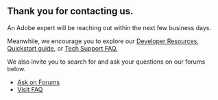 
<TextBlock slots="heading, text" width="100%" theme="lightest"  alignment="yes"  paddingBottom='5' className="py-confirmation div-p-0 left-content how-it-work-richText confirmation-heading confirmation-h-pad"/>

## Thank you for contacting us.

An Adobe expert will be reaching out within the next few business days.

<TextBlock slots="text" width="100%" theme="lightest"  alignment="yes" paddingTop="5" paddingBottom='5' className="py-0 div-p-0 left-content link linking how-it-work-richText support-explore-content confirmation-h-pad"/>

Meanwhile, we encourage you to explore our <a title='DeveloperResources' href="/document-services/resources/">Developer Resources</a>, <a title='QuickStart' href="https://developer.adobe.com/document-services/docs/overview/pdf-services-api/">Quickstart guide</a>, or <a title='TechSupportFaq' href="/document-services/faq/tech-support/">Tech Support FAQ.</a>

<TextBlock slots="text, buttons" width="100%" theme="lightest"  alignment="yes" primaryOutline  className="padding-confiramtion text-align-left div-p-0  link linking how-it-work-richText support-explore-content-two confirmation-h-pad confirmation-content" />

We also invite you to search for and ask your questions on our forums below.

- [Ask on Forums](https://community.adobe.com/t5/document-services-apis/ct-p/ct-Document-Cloud-SDK?filter=all&sort=latest_replies&tabid=discussions)
- [Visit FAQ](/faq/tech-support/)
